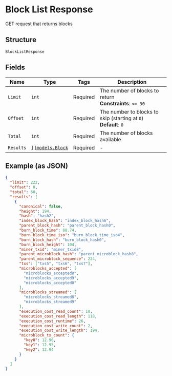 # Block List Response

GET request that returns blocks

## Structure

`BlockListResponse`

## Fields

| Name      | Type                                          | Tags     | Description                                                        |
| --------- | --------------------------------------------- | -------- | ------------------------------------------------------------------ |
| `Limit`   | `int`                                         | Required | The number of blocks to return<br>**Constraints**: `<= 30`         |
| `Offset`  | `int`                                         | Required | The number to blocks to skip (starting at `0`)<br>**Default**: `0` |
| `Total`   | `int`                                         | Required | The number of blocks available                                     |
| `Results` | [`[]models.Block`](../../doc/models/block.md) | Required | -                                                                  |

## Example (as JSON)

```json
{
  "limit": 222,
  "offset": 0,
  "total": 60,
  "results": [
    {
      "canonical": false,
      "height": 194,
      "hash": "hash2",
      "index_block_hash": "index_block_hash6",
      "parent_block_hash": "parent_block_hash0",
      "burn_block_time": 88.74,
      "burn_block_time_iso": "burn_block_time_iso4",
      "burn_block_hash": "burn_block_hash0",
      "burn_block_height": 104,
      "miner_txid": "miner_txid8",
      "parent_microblock_hash": "parent_microblock_hash8",
      "parent_microblock_sequence": 224,
      "txs": ["txs5", "txs6", "txs7"],
      "microblocks_accepted": [
        "microblocks_accepted8",
        "microblocks_accepted9",
        "microblocks_accepted0"
      ],
      "microblocks_streamed": [
        "microblocks_streamed8",
        "microblocks_streamed9"
      ],
      "execution_cost_read_count": 10,
      "execution_cost_read_length": 118,
      "execution_cost_runtime": 26,
      "execution_cost_write_count": 2,
      "execution_cost_write_length": 194,
      "microblock_tx_count": {
        "key0": 12.96,
        "key1": 12.95,
        "key2": 12.94
      }
    }
  ]
}
```
